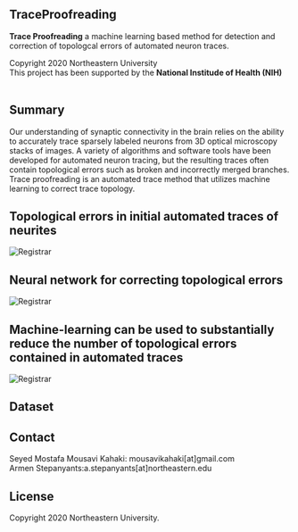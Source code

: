 ## TraceProofreading

**Trace Proofreading** a machine learning based method for detection and correction of topologcal errors of automated neuron traces.

Copyright 2020 Northeastern University
</br>
This project has been supported by the **National Institude of Health (NIH)**
</br></br>

## Summary
Our understanding of synaptic connectivity in the brain relies on the ability to accurately trace sparsely labeled neurons from 3D optical microscopy stacks of images. A variety of algorithms and software tools have been developed for automated neuron tracing, but the resulting traces often contain topological errors such as broken and incorrectly merged branches. Trace proofreading is an automated trace method that utilizes machine learning to correct trace topology.


## Topological errors in initial automated traces of neurites
<img src="https://web.northeastern.edu/kahaki/GithubImage0.png" alt="Registrar" align="middle"> 
 
## Neural network for correcting topological errors 
<img src="https://web.northeastern.edu/kahaki/GithubImage2.png" alt="Registrar" align="middle">

## Machine-learning can be used to substantially reduce the number of topological errors contained in automated traces ##
<img src="https://web.northeastern.edu/kahaki/GithubImage1.png" alt="Registrar" align="middle">

## Dataset


## Contact
Seyed Mostafa Mousavi Kahaki: mousavikahaki[at]gmail.com
</br>
Armen Stepanyants:a.stepanyants[at]northeastern.edu

## License ##
 
Copyright 2020 Northeastern University.
